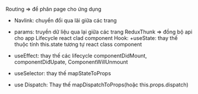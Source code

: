 Routing => để phân page cho ứng dụng

- Navlink: chuyển đổi qua lãi giữa các trang
- params: truyền dữ liệu qua lại giữa các trang
  ReduxThunk => đồng bộ api cho app
  Lifecycle react clad component
  Hook:
  +useState: thay thế thuộc tính this.state tương tự react class component

- useEffect: thay thế các lifecycle componentDidMount, componentDiđUpate, ComponentWillUnmount
- useSelector: thay thế mapStateToProps
- use Dispatch: Thay thế mapDispatchToProps(hoặc this.props.dispatch)